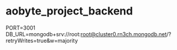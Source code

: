 # aobyte_project_backend

PORT=3001
DB_URL=mongodb+srv://root:root@cluster0.rn3ch.mongodb.net/?retryWrites=true&w=majority
